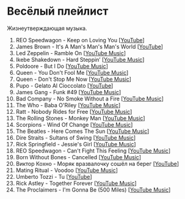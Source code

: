 # Весёлый плейлист

Жизнеутверждающая музыка.

1. REO Speedwagon - Keep on Loving You [[YouTube](https://www.youtube.com/watch?v=XKc7z-enzmA)]
1. James Brown - It's A Man's Man's Man's World [[YouTube](https://www.youtube.com/watch?v=H77fRz1rybs)]
1. Led Zeppelin - Ramble On [[YouTube Music](https://music.youtube.com/watch?v=_h9MxNn8P7w)]
1. Ikebe Shakedown - Hard Steppin’ [[YouTube Music](https://music.youtube.com/watch?v=4_elIOx0Q5w)]
1. Poldoore - But I Do [[YouTube Music](https://music.youtube.com/watch?v=LW3YLn0CSnE)]
1. Queen - You Don't Fool Me [[YouTube Music](https://music.youtube.com/watch?v=NCjU6cpDW-I)]
1. Queen - Don't Stop Me Now [[YouTube Music](https://music.youtube.com/watch?v=CczcMarUoVk)]
1. Pupo -  Gelato Al Cioccolato [[YouTube](https://www.youtube.com/watch?v=YLmBJVCkJUA)]
1. James Gang - Funk #49 [[YouTube Music](https://music.youtube.com/watch?v=FEaSjbMWrHs)]
1. Bad Company - No Smoke Without a Fire [[YouTube Music](https://music.youtube.com/watch?v=mAn5aRm0Jas)]
1. The Who - Baba O'Riley [[YouTube Music](https://music.youtube.com/watch?v=rIbMbXjbW98)]
1. Ratt - Nobody Rides for Free [[YouTube Music](https://music.youtube.com/watch?v=3zDOl-j4SqQ)]
1. The Rolling Stones - Monkey Man [[YouTube Music](https://music.youtube.com/watch?v=yZJaCqrxCT4)]
1. Scorpions - Wind Of Change [[YouTube Music](https://music.youtube.com/watch?v=Ukh1zoiV304)]
1. The Beatles - Here Comes The Sun [[YouTube Music](https://music.youtube.com/watch?v=xUNqsfFUwhY)]
1. Dire Straits - Sultans of Swing [[YouTube Music](https://music.youtube.com/watch?v=cF3OWCYLLVQ)]
1. Rick Springfield - Jessie's Girl [[YouTube Music](https://music.youtube.com/watch?v=qYkbTyHXwbs)]
1. REO Speedwagon - Can't Fight This Feeling [[YouTube Music](https://music.youtube.com/watch?v=cv5IUOUBGFY)]
1. Born Without Bones - Cancelled [[YouTube Music](https://music.youtube.com/watch?v=btmEMMii2H4)]
1. Виктор Кохно - Моряк вразвалочку сошёл на берег [[YouTube](https://www.youtube.com/watch?v=87-OeL6hang)]
1. Mating Ritual - Voodoo [[YouTube Music](https://music.youtube.com/watch?v=9K3dcV-uGPE)]
1. Umberto Tozzi - Tu [[YouTube](https://www.youtube.com/watch?v=x39KPRT1BH8)]
1. Rick Astley - Together Forever [[YouTube Music](https://music.youtube.com/watch?v=i_Q88T1HI_w)]
1. The Proclaimers - I'm Gonna Be (500 Miles) [[YouTube Music](https://music.youtube.com/watch?v=oUv0NbjbGzQ)]
